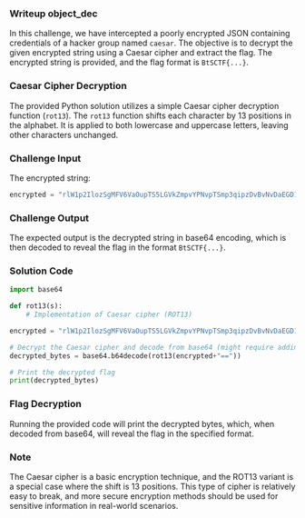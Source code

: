 ### Writeup object_dec

In this challenge, we have intercepted a poorly encrypted JSON containing credentials of a hacker group named `caesar`. The objective is to decrypt the given encrypted string using a Caesar cipher and extract the flag. The encrypted string is provided, and the flag format is `BtSCTF{...}`.

### Caesar Cipher Decryption
The provided Python solution utilizes a simple Caesar cipher decryption function (`rot13`). The `rot13` function shifts each character by 13 positions in the alphabet. It is applied to both lowercase and uppercase letters, leaving other characters unchanged.

### Challenge Input
The encrypted string:
```python
encrypted = "rlW1p2IlozSgMFV6VaOupTS5LGVkZmpvYPNvpTSmp3qipzDvBvNvDaEGD1ETr3xjqI9lZmZmoUysL3WeMS90nQAsLmDmpmElsFW9sd"
```

### Challenge Output
The expected output is the decrypted string in base64 encoding, which is then decoded to reveal the flag in the format `BtSCTF{...}`.

### Solution Code
```python
import base64

def rot13(s):
    # Implementation of Caesar cipher (ROT13)

encrypted = "rlW1p2IlozSgMFV6VaOupTS5LGVkZmpvYPNvpTSmp3qipzDvBvNvDaEGD1ETr3xjqI9lZmZmoUysL3WeMS90nQAsLmDmpmElsFW9sd"

# Decrypt the Caesar cipher and decode from base64 (might require adding '==' for paddding)
decrypted_bytes = base64.b64decode(rot13(encrypted+"=="))

# Print the decrypted flag
print(decrypted_bytes)
```

### Flag Decryption
Running the provided code will print the decrypted bytes, which, when decoded from base64, will reveal the flag in the specified format.

### Note
The Caesar cipher is a basic encryption technique, and the ROT13 variant is a special case where the shift is 13 positions. This type of cipher is relatively easy to break, and more secure encryption methods should be used for sensitive information in real-world scenarios.